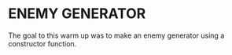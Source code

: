 ENEMY GENERATOR
======================

The goal to this warm up was to make an enemy generator using a constructor function.
